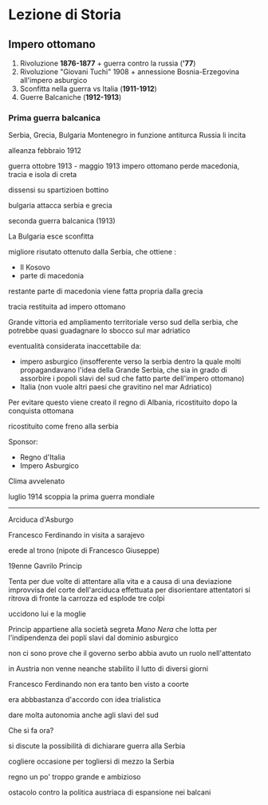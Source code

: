 # Lezione di Storia

## Impero ottomano
1. Rivoluzione **1876-1877** + guerra contro la russia (**'77**)
2. Rivoluzione "Giovani Tuchi" 1908 + annessione Bosnia-Erzegovina all'impero asburgico
3. Sconfitta nella guerra vs Italia (**1911-1912**)
4. Guerre Balcaniche (**1912-1913**)


### Prima guerra balcanica
Serbia, Grecia, Bulgaria  Montenegro in funzione antiturca
Russia li incita


alleanza febbraio 1912

guerra ottobre 1913 - maggio 1913
impero ottomano perde macedonia, tracia e isola di creta

dissensi su spartizioen bottino

bulgaria attacca serbia e grecia


seconda guerra balcanica (1913)

La Bulgaria esce sconfitta

migliore risutato ottenuto dalla Serbia, che ottiene :
* Il Kosovo
* parte di macedonia

restante parte di macedonia viene fatta propria dalla grecia


tracia restituita ad impero ottomano


Grande vittoria ed ampliamento territoriale verso sud della serbia, che potrebbe quasi guadagnare lo sbocco sul mar adriatico

eventualità considerata inaccettabile da:
* impero asburgico (insofferente verso la serbia dentro la quale molti propagandavano l'idea della Grande Serbia, che sia in grado di assorbire i popoli slavi del sud che fatto parte dell'impero ottomano)
* Italia (non vuole altri paesi che gravitino nel mar Adriatico)

Per evitare questo viene creato il regno di Albania, ricostituito dopo la conquista ottomana

ricostituito come freno alla serbia

Sponsor: 
* Regno d'Italia
* Impero Asburgico


Clima avvelenato

luglio 1914 scoppia la prima guerra mondiale


---

Arciduca d'Asburgo 

Francesco Ferdinando in visita a sarajevo

erede al trono (nipote di Francesco Giuseppe)

19enne Gavrilo Princip

Tenta per due volte di attentare alla vita e a causa di una deviazione improvvisa del corte dell'arciduca effettuata per disorientare attentatori si ritrova di fronte la carrozza ed esplode tre colpi

uccidono lui e la moglie

Princip appartiene alla società segreta _Mano Nera_ che lotta per l'indipendenza dei popli slavi dal dominio asburgico

non ci sono prove che il governo serbo abbia avuto un ruolo nell'attentato

in Austria non venne neanche stabilito il lutto di diversi giorni

Francesco Ferdinando non era tanto ben visto a coorte

era abbbastanza d'accordo con idea trialistica

dare molta autonomia anche agli slavi del sud

Che si fa ora?

si discute la possibilità di dichiarare guerra alla Serbia


cogliere occasione per togliersi di mezzo la Serbia

regno un po' troppo grande e ambizioso

ostacolo contro la politica austriaca di espansione nei balcani
<!--stackedit_data:
eyJoaXN0b3J5IjpbMTkyOTk3MDE4NywtNzgxMTU5ODMzLC0xND
E2NjMyOTAzXX0=
-->